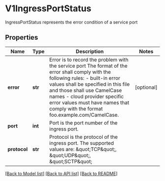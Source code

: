 # V1IngressPortStatus

IngressPortStatus represents the error condition of a service port
## Properties
Name | Type | Description | Notes
------------ | ------------- | ------------- | -------------
**error** | **str** | Error is to record the problem with the service port The format of the error shall comply with the following rules: - built-in error values shall be specified in this file and those shall use   CamelCase names - cloud provider specific error values must have names that comply with the   format foo.example.com/CamelCase. | [optional] 
**port** | **int** | Port is the port number of the ingress port. | 
**protocol** | **str** | Protocol is the protocol of the ingress port. The supported values are: \&quot;TCP\&quot;, \&quot;UDP\&quot;, \&quot;SCTP\&quot;   | 

[[Back to Model list]](../README.md#documentation-for-models) [[Back to API list]](../README.md#documentation-for-api-endpoints) [[Back to README]](../README.md)


